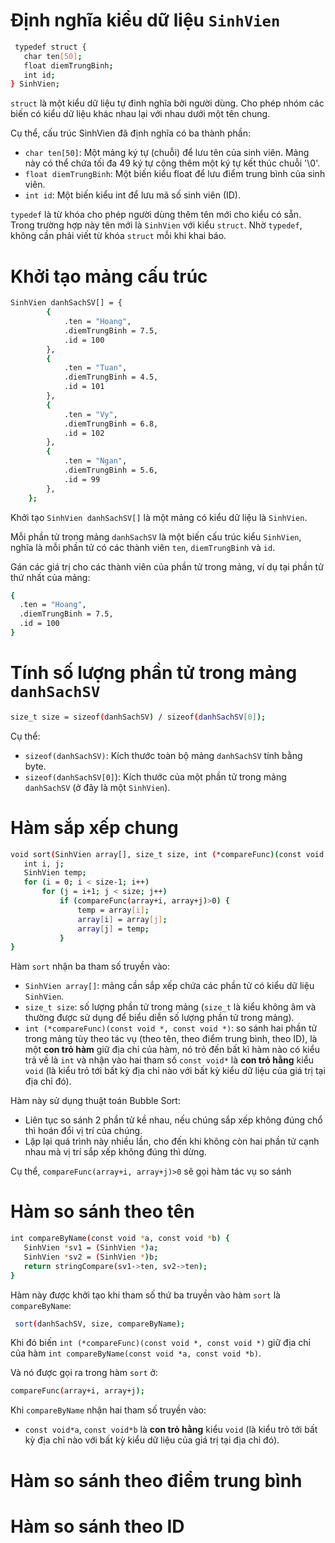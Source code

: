 # Định nghĩa kiểu dữ liệu `SinhVien`
  ```bash
   typedef struct {
     char ten[50];
     float diemTrungBinh;
     int id;
  } SinhVien;
  ```
`struct` là một kiểu dữ liệu tự đinh nghĩa bởi người dùng. Cho phép nhóm các biến có kiểu dữ liệu khác nhau lại với nhau dưới một tên chung.

Cụ thể, cấu trúc SinhVien đã định nghĩa có ba thành phần:

  - `char ten[50]`: Một mảng ký tự (chuỗi) để lưu tên của sinh viên. Mảng này có thể chứa tối đa 49 ký tự cộng thêm một ký tự kết thúc chuỗi '\0'.
  - `float diemTrungBinh`: Một biến kiểu float để lưu điểm trung bình của sinh viên.
  - `int id`:  Một biến kiểu int để lưu mã số sinh viên (ID).
    
`typedef` là từ khóa cho phép người dùng thêm tên mới cho kiểu có sẵn. Trong trường hợp này tên mới là `SinhVien` với kiểu `struct`. 
Nhờ `typedef`, không cần phải viết từ khóa `struct` mỗi khi khai báo. 

# Khởi tạo mảng cấu trúc
  ```bash
  SinhVien danhSachSV[] = {
          {  
              .ten = "Hoang",
              .diemTrungBinh = 7.5,
              .id = 100
          },
          {
              .ten = "Tuan",
              .diemTrungBinh = 4.5,
              .id = 101
          },
          {
              .ten = "Vy",
              .diemTrungBinh = 6.8,
              .id = 102
          },
          {  
              .ten = "Ngan",
              .diemTrungBinh = 5.6,
              .id = 99
          },
      }; 
  ```
Khởi tạo `SinhVien danhSachSV[]` là một mảng có kiểu dữ liệu là `SinhVien`.

Mỗi phần tử trong mảng `danhSachSV` là một biến cấu trúc kiểu `SinhVien`, nghĩa là mỗi phần tử có các thành viên `ten`, `diemTrungBinh` và `id`.

Gán các giá trị cho các thành viên của phần tử trong mảng, ví dụ tại phần tử thứ nhất của mảng:
  ```bash
  {  
    .ten = "Hoang",
    .diemTrungBinh = 7.5,
    .id = 100
  }
  ```
# Tính số lượng phần tử trong mảng `danhSachSV`
  ```bash
  size_t size = sizeof(danhSachSV) / sizeof(danhSachSV[0]);
  ```
Cụ thể:
  - `sizeof(danhSachSV)`: Kích thước toàn bộ mảng `danhSachSV` tính bằng byte.
  - `sizeof(danhSachSV[0]`): Kích thước của một phần tử trong mảng `danhSachSV` (ở đây là một `SinhVien`).
# Hàm sắp xếp chung
  ```bash
  void sort(SinhVien array[], size_t size, int (*compareFunc)(const void *, const void *)) {
     int i, j;
     SinhVien temp;
     for (i = 0; i < size-1; i++)    
         for (j = i+1; j < size; j++)
             if (compareFunc(array+i, array+j)>0) {
                 temp = array[i];
                 array[i] = array[j];
                 array[j] = temp;
             }
  }
  ```
Hàm `sort` nhận ba tham số truyền vào:
  - `SinhVien array[]`: mảng cần sắp xếp chứa các phần tử có kiểu dữ liệu `SinhVien`.
  - `size_t size`: số lượng phần tử trong mảng (`size_t` là kiểu không âm và thường được sử dụng để biểu diễn số lượng phần tử       trong mảng).
  - `int (*compareFunc)(const void *, const void *)`: so sánh hai phần tử trong mảng tùy theo tác vụ (theo tên, theo điểm trung      bình, theo ID), là một **con trỏ hàm** giữ địa chỉ của hàm, nó trỏ đến bất kì hàm nào có kiểu trả về là `int` và nhận vào hai 
  tham số `const void*` là **con trỏ hằng** kiểu `void` (là kiểu trỏ tới bất kỳ địa chỉ nào với bất kỳ kiểu dữ liệu của giá trị 
  tại địa chỉ đó).
    
Hàm này sử dụng thuật toán Bubble Sort:
  - Liên tục so sánh 2 phần tử kề nhau, nếu chúng sắp xếp không đúng chổ thì hoán đổi vị trí của chúng.
  - Lặp lại quá trình này nhiều lần, cho đến khi không còn hai phần tử cạnh nhau mà vị trí sắp xếp không đúng thì dừng.

Cụ thể, `compareFunc(array+i, array+j)>0` sẽ gọi hàm tác vụ so sánh
# Hàm so sánh theo tên
  ```bash
  int compareByName(const void *a, const void *b) {               
     SinhVien *sv1 = (SinhVien *)a;
     SinhVien *sv2 = (SinhVien *)b;
     return stringCompare(sv1->ten, sv2->ten);
  }
  ```
Hàm này được khởi tạo khi tham số thứ ba truyền vào hàm `sort` là `compareByName`:
  ```bash
   sort(danhSachSV, size, compareByName);
  ```
Khi đó biến `int (*compareFunc)(const void *, const void *)` giữ địa chỉ của hàm `int compareByName(const void *a, const void *b)`.

Và nó được gọi ra trong hàm `sort` ở:
  ```bash
  compareFunc(array+i, array+j);
  ```
Khi  `compareByName` nhận hai tham số truyền vào:
  - `const void*a`, `const void*b` là **con trỏ hằng** kiểu `void` (là kiểu trỏ tới bất kỳ địa chỉ nào với bất kỳ kiểu dữ liệu của   giá trị tại địa chỉ đó).
# Hàm so sánh theo điểm trung bình
# Hàm so sánh theo ID



